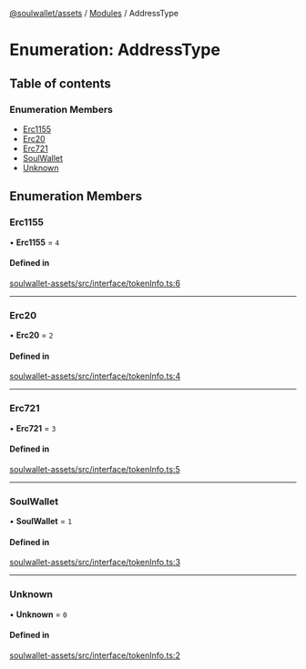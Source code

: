 [@soulwallet/assets](../README.md) / [Modules](../modules.md) / AddressType

# Enumeration: AddressType

## Table of contents

### Enumeration Members

- [Erc1155](AddressType.md#erc1155)
- [Erc20](AddressType.md#erc20)
- [Erc721](AddressType.md#erc721)
- [SoulWallet](AddressType.md#soulwallet)
- [Unknown](AddressType.md#unknown)

## Enumeration Members

### Erc1155

• **Erc1155** = ``4``

#### Defined in

[soulwallet-assets/src/interface/tokenInfo.ts:6](https://github.com/SoulWallet/soulwalletlib/blob/38adfd4/packages/soulwallet-assets/src/interface/tokenInfo.ts#L6)

___

### Erc20

• **Erc20** = ``2``

#### Defined in

[soulwallet-assets/src/interface/tokenInfo.ts:4](https://github.com/SoulWallet/soulwalletlib/blob/38adfd4/packages/soulwallet-assets/src/interface/tokenInfo.ts#L4)

___

### Erc721

• **Erc721** = ``3``

#### Defined in

[soulwallet-assets/src/interface/tokenInfo.ts:5](https://github.com/SoulWallet/soulwalletlib/blob/38adfd4/packages/soulwallet-assets/src/interface/tokenInfo.ts#L5)

___

### SoulWallet

• **SoulWallet** = ``1``

#### Defined in

[soulwallet-assets/src/interface/tokenInfo.ts:3](https://github.com/SoulWallet/soulwalletlib/blob/38adfd4/packages/soulwallet-assets/src/interface/tokenInfo.ts#L3)

___

### Unknown

• **Unknown** = ``0``

#### Defined in

[soulwallet-assets/src/interface/tokenInfo.ts:2](https://github.com/SoulWallet/soulwalletlib/blob/38adfd4/packages/soulwallet-assets/src/interface/tokenInfo.ts#L2)
